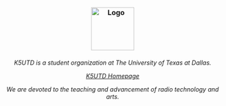 <h3 align="center">
	<img src="https://github.com/k5utd/k5utd.github.io/blob/master/assets/images/k5utd_logo.png" width="100" alt="Logo"/>
    <br/>
</h3>

<h6 align="center">
K5UTD is a student organization at The University of Texas at Dallas.

  [K5UTD Homepage](http://www.k5utd.org/)

We are devoted to the teaching and advancement of radio technology and arts.

</h6>

